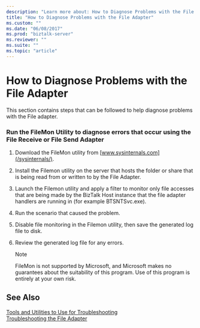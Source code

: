 ```yaml
---
description: "Learn more about: How to Diagnose Problems with the File Adapter"
title: "How to Diagnose Problems with the File Adapter"
ms.custom: ""
ms.date: "06/08/2017"
ms.prod: "biztalk-server"
ms.reviewer: ""
ms.suite: ""
ms.topic: "article"
---
```

# How to Diagnose Problems with the File Adapter
This section contains steps that can be followed to help diagnose problems with the File adapter.

### Run the FileMon Utility to diagnose errors that occur using the File Receive or File Send Adapter

1.  Download the FileMon utility from [www.sysinternals.com](/sysinternals/).

2.  Install the Filemon utility on the server that hosts the folder or share that is being read from or written to by the File Adapter.

3.  Launch the Filemon utility and apply a filter to monitor only file accesses that are being made by the BizTalk Host instance that the file adapter handlers are running in (for example BTSNTSvc.exe).

4.  Run the scenario that caused the problem.

5.  Disable file monitoring in the Filemon utility, then save the generated log file to disk.

6.  Review the generated log file for any errors.

    > [!NOTE]
    >  FileMon is not supported by Microsoft, and Microsoft makes no guarantees about the suitability of this program. Use of this program is entirely at your own risk.

## See Also
[Tools and Utilities to Use for Troubleshooting](../core/tools-and-utilities-to-use-for-troubleshooting.md)  
[Troubleshooting the File Adapter](../core/troubleshooting-the-file-adapter.md)
